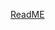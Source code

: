 [ReadME](https://raw.githubusercontent.com/mendixlabs/app-services-components/main/apps/web-widgets/drag-and-drop-widget/Example_1.md ":include")
